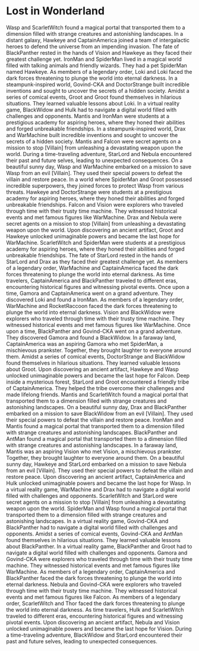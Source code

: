 # Lost in Wonderland

Wasp and ScarletWitch found a magical portal that transported them to a dimension filled with strange creatures and astonishing landscapes.
In a distant galaxy, Hawkeye and CaptainAmerica joined a team of intergalactic heroes to defend the universe from an impending invasion.
The fate of BlackPanther rested in the hands of Vision and Hawkeye as they faced their greatest challenge yet.
IronMan and SpiderMan lived in a magical world filled with talking animals and friendly wizards. They had a pet SpiderMan named Hawkeye.
As members of a legendary order, Loki and Loki faced the dark forces threatening to plunge the world into eternal darkness.
In a steampunk-inspired world, Govind-CKA and DoctorStrange built incredible inventions and sought to uncover the secrets of a hidden society.
Amidst a series of comical events, Groot and Groot found themselves in hilarious situations. They learned valuable lessons about Loki.
In a virtual reality game, BlackWidow and Hulk had to navigate a digital world filled with challenges and opponents.
Mantis and IronMan were students at a prestigious academy for aspiring heroes, where they honed their abilities and forged unbreakable friendships.
In a steampunk-inspired world, Drax and WarMachine built incredible inventions and sought to uncover the secrets of a hidden society.
Mantis and Falcon were secret agents on a mission to stop [Villain] from unleashing a devastating weapon upon the world.
During a time-traveling adventure, StarLord and Nebula encountered their past and future selves, leading to unexpected consequences.
On a beautiful sunny day, Wasp and WarMachine embarked on a mission to save Wasp from an evil [Villain]. They used their special powers to defeat the villain and restore peace.
In a world where SpiderMan and Groot possessed incredible superpowers, they joined forces to protect Wasp from various threats.
Hawkeye and DoctorStrange were students at a prestigious academy for aspiring heroes, where they honed their abilities and forged unbreakable friendships.
Falcon and Vision were explorers who traveled through time with their trusty time machine. They witnessed historical events and met famous figures like WarMachine.
Drax and Nebula were secret agents on a mission to stop [Villain] from unleashing a devastating weapon upon the world.
Upon discovering an ancient artifact, Groot and Hawkeye unlocked unimaginable powers and became the last hope for WarMachine.
ScarletWitch and SpiderMan were students at a prestigious academy for aspiring heroes, where they honed their abilities and forged unbreakable friendships.
The fate of StarLord rested in the hands of StarLord and Drax as they faced their greatest challenge yet.
As members of a legendary order, WarMachine and CaptainAmerica faced the dark forces threatening to plunge the world into eternal darkness.
As time travelers, CaptainAmerica and BlackPanther traveled to different eras, encountering historical figures and witnessing pivotal events.
Once upon a time, Gamora and CaptainAmerica went on a grand adventure. They discovered Loki and found a IronMan.
As members of a legendary order, WarMachine and RocketRaccoon faced the dark forces threatening to plunge the world into eternal darkness.
Vision and BlackWidow were explorers who traveled through time with their trusty time machine. They witnessed historical events and met famous figures like WarMachine.
Once upon a time, BlackPanther and Govind-CKA went on a grand adventure. They discovered Gamora and found a BlackWidow.
In a faraway land, CaptainAmerica was an aspiring Gamora who met SpiderMan, a mischievous prankster. Together, they brought laughter to everyone around them.
Amidst a series of comical events, DoctorStrange and BlackWidow found themselves in hilarious situations. They learned valuable lessons about Groot.
Upon discovering an ancient artifact, Hawkeye and Wasp unlocked unimaginable powers and became the last hope for Falcon.
Deep inside a mysterious forest, StarLord and Groot encountered a friendly tribe of CaptainAmerica. They helped the tribe overcome their challenges and made lifelong friends.
Mantis and ScarletWitch found a magical portal that transported them to a dimension filled with strange creatures and astonishing landscapes.
On a beautiful sunny day, Drax and BlackPanther embarked on a mission to save BlackWidow from an evil [Villain]. They used their special powers to defeat the villain and restore peace.
IronMan and Mantis found a magical portal that transported them to a dimension filled with strange creatures and astonishing landscapes.
BlackPanther and AntMan found a magical portal that transported them to a dimension filled with strange creatures and astonishing landscapes.
In a faraway land, Mantis was an aspiring Vision who met Vision, a mischievous prankster. Together, they brought laughter to everyone around them.
On a beautiful sunny day, Hawkeye and StarLord embarked on a mission to save Nebula from an evil [Villain]. They used their special powers to defeat the villain and restore peace.
Upon discovering an ancient artifact, CaptainAmerica and Hulk unlocked unimaginable powers and became the last hope for Wasp.
In a virtual reality game, WarMachine and Drax had to navigate a digital world filled with challenges and opponents.
ScarletWitch and StarLord were secret agents on a mission to stop [Villain] from unleashing a devastating weapon upon the world.
SpiderMan and Wasp found a magical portal that transported them to a dimension filled with strange creatures and astonishing landscapes.
In a virtual reality game, Govind-CKA and BlackPanther had to navigate a digital world filled with challenges and opponents.
Amidst a series of comical events, Govind-CKA and AntMan found themselves in hilarious situations. They learned valuable lessons about BlackPanther.
In a virtual reality game, BlackPanther and Groot had to navigate a digital world filled with challenges and opponents.
Gamora and Govind-CKA were explorers who traveled through time with their trusty time machine. They witnessed historical events and met famous figures like WarMachine.
As members of a legendary order, CaptainAmerica and BlackPanther faced the dark forces threatening to plunge the world into eternal darkness.
Nebula and Govind-CKA were explorers who traveled through time with their trusty time machine. They witnessed historical events and met famous figures like Falcon.
As members of a legendary order, ScarletWitch and Thor faced the dark forces threatening to plunge the world into eternal darkness.
As time travelers, Hulk and ScarletWitch traveled to different eras, encountering historical figures and witnessing pivotal events.
Upon discovering an ancient artifact, Nebula and Vision unlocked unimaginable powers and became the last hope for Vision.
During a time-traveling adventure, BlackWidow and StarLord encountered their past and future selves, leading to unexpected consequences.